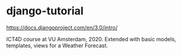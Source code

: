 # django-tutorial
https://docs.djangoproject.com/en/3.0/intro/

ICT4D course at VU Amsterdam, 2020. Extended with basic models, templates, views for a Weather Forecast.
